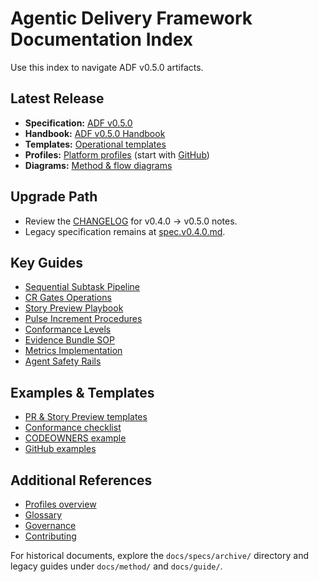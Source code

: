 # Agentic Delivery Framework Documentation Index

Use this index to navigate ADF v0.5.0 artifacts.

## Latest Release
- **Specification:** [ADF v0.5.0](specs/adf-spec-v0.5.0.md)
- **Handbook:** [ADF v0.5.0 Handbook](handbook/README.md)
- **Templates:** [Operational templates](templates/)
- **Profiles:** [Platform profiles](profiles/) (start with [GitHub](profiles/github.md))
- **Diagrams:** [Method & flow diagrams](diagrams/)

## Upgrade Path
- Review the [CHANGELOG](../CHANGELOG.md) for v0.4.0 → v0.5.0 notes.
- Legacy specification remains at [spec.v0.4.0.md](specs/spec.v0.4.0.md).

## Key Guides
- [Sequential Subtask Pipeline](handbook/ssp.md)
- [CR Gates Operations](handbook/cr-gates.md)
- [Story Preview Playbook](handbook/story-preview.md)
- [Pulse Increment Procedures](handbook/pulse-increment.md)
- [Conformance Levels](handbook/conformance.md)
- [Evidence Bundle SOP](handbook/evidence-bundle.md)
- [Metrics Implementation](handbook/metrics.md)
- [Agent Safety Rails](handbook/safety-rails.md)

## Examples & Templates
- [PR & Story Preview templates](templates/)
- [Conformance checklist](templates/conformance-checklist.md)
- [CODEOWNERS example](templates/codeowners.example)
- [GitHub examples](examples/github/)

## Additional References
- [Profiles overview](profiles/overview.md)
- [Glossary](../docs/glossary.md)
- [Governance](../docs/governance.md)
- [Contributing](../docs/contributing.md)

For historical documents, explore the `docs/specs/archive/` directory and legacy guides under `docs/method/` and `docs/guide/`.
